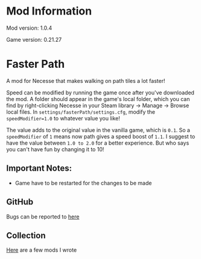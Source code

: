 # Mod Information

Mod version: 1.0.4

Game version: 0.21.27

# Faster Path

A mod for Necesse that makes walking on path tiles a lot faster!

Speed can be modified by running the game once after you've downloaded the mod.
A folder should appear in the game's local folder,
which you can find by right-clicking Necesse in your Steam library &rarr; Manage &rarr; Browse local files.
In `settings/fasterPath/settings.cfg`, modify the `speedModifier=1.0` to whatever value you like!

The value adds to the original value in the vanilla game, which is `0.1`.
So a `speedModifier` of `1` means now path gives a speed boost of `1.1`.
I suggest to have the value between `1.0 to 2.0` for a better experience.
But who says you can't have fun by changing it to 10!

## Important Notes:

- Game have to be restarted for the changes to be made

## GitHub

Bugs can be reported to [here](https://github.com/dianchia/FasterPath/issues)

## Collection

[Here](https://github.com/dianchia/Necesse-Mods/blob/main/README.md) are a few mods I wrote
